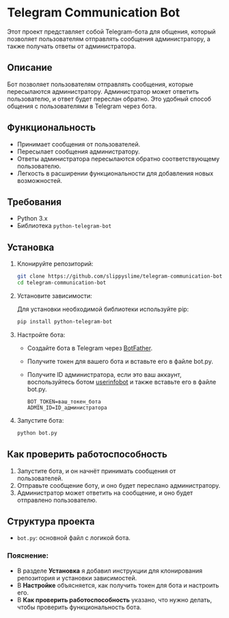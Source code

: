 
# Telegram Communication Bot

Этот проект представляет собой Telegram-бота для общения, который позволяет пользователям отправлять сообщения администратору, а также получать ответы от администратора.

## Описание

Бот позволяет пользователям отправлять сообщения, которые пересылаются администратору. Администратор может ответить пользователю, и ответ будет переслан обратно. Это удобный способ общения с пользователями в Telegram через бота.

## Функциональность

- Принимает сообщения от пользователей.
- Пересылает сообщения администратору.
- Ответы администратора пересылаются обратно соответствующему пользователю.
- Легкость в расширении функциональности для добавления новых возможностей.

## Требования

- Python 3.x
- Библиотека `python-telegram-bot`

## Установка

1. Клонируйте репозиторий:

   ```bash
   git clone https://github.com/slippyslime/telegram-communication-bot.git
   cd telegram-communication-bot
   ```

2. Установите зависимости:

   Для установки необходимой библиотеки используйте pip:

   ```bash
   pip install python-telegram-bot
   ```

3. Настройте бота:

   - Создайте бота в Telegram через [BotFather](https://core.telegram.org/bots#botfather).
   - Получите токен для вашего бота и вставьте его в файле bot.py.
   - Получите ID администратора, если это ваш аккаунт, воспользуйтесь ботом [userinfobot](https://core.telegram.org/bots#userinfobot) и также вставьте его в файле bot.py.
   
     ```
     BOT_TOKEN=ваш_токен_бота
     ADMIN_ID=ID_администратора
     ```

4. Запустите бота:

   ```bash
   python bot.py
   ```

## Как проверить работоспособность

1. Запустите бота, и он начнёт принимать сообщения от пользователей.
2. Отправьте сообщение боту, и оно будет переслано администратору.
3. Администратор может ответить на сообщение, и оно будет отправлено пользователю.

## Структура проекта

- `bot.py`: основной файл с логикой бота.

### Пояснение:
- В разделе **Установка** я добавил инструкции для клонирования репозитория и установки зависимостей.
- В **Настройке** объясняется, как получить токен для бота и настроить его.
- В **Как проверить работоспособность** указано, что нужно делать, чтобы проверить функциональность бота.

